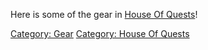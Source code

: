 Here is some of the gear in [House Of
Quests](:Category:House_Of_Quests.md "wikilink")!

[Category: Gear](Category:_Gear "wikilink") [Category: House Of
Quests](Category:_House_Of_Quests "wikilink")
